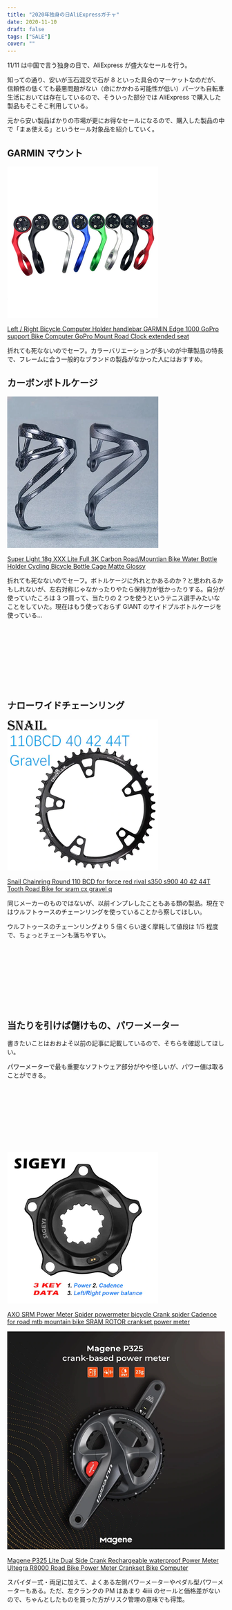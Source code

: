 ```yaml
---
title: "2020年独身の日AliExpressガチャ"
date: 2020-11-10
draft: false
tags: ["SALE"]
cover: ""
---
```


11/11 は中国で言う独身の日で、AliExpress が盛大なセールを行う。

知っての通り、安いが玉石混交で石が 8 といった具合のマーケットなのだが、信頼性の低くても最悪問題がない（命にかかわる可能性が低い）パーツも自転車生活においては存在しているので、そういった部分では AliExpress で購入した製品もそこそこ利用している。

元から安い製品ばかりの市場が更にお得なセールになるので、購入した製品の中で「まぁ使える」というセール対象品を紹介していく。

## GARMIN マウント

[![GARMINマウント](./gmount.webp)](https://s.click.aliexpress.com/e/_Adpju7)

[Left / Right Bicycle Computer Holder handlebar GARMIN Edge 1000 GoPro support Bike Computer GoPro Mount Road Clock extended seat](https://s.click.aliexpress.com/e/_Adpju7)

折れても死なないのでセーフ。カラーバリエーションが多いのが中華製品の特長で、フレームに合う一般的なブランドの製品がなかった人にはおすすめ。

## カーボンボトルケージ

[![GARMINマウント](./bc.webp)](https://s.click.aliexpress.com/e/_9RgTTt)

[Super Light 18g XXX Lite Full 3K Carbon Road/Mountian Bike Water Bottle Holder Cycling Bicycle Bottle Cage Matte Glossy](https://s.click.aliexpress.com/e/_9RgTTt)

折れても死なないのでセーフ。ボトルケージに外れとかあるのか？と思われるかもしれないが、左右対称じゃなかったりやたら保持力が低かったりする。自分が使っていたころは 3 つ買って、当たりの 2 つを使うというテニス選手みたいなことをしていた。現在はもう使っておらず GIANT のサイドプルボトルケージを使っている…

<div class="iframely-embed"><div class="iframely-responsive" style="height: 140px; padding-bottom: 0;"><a href="https://blog.gensobunya.net/post/2020/09/giant_airway_composite_side/" data-iframely-url="//cdn.iframe.ly/ch2JYQ8?iframe=card-small"></a></div></div>

## ナローワイドチェーンリング

[![中華ナローワイド](./snail.webp)](https://s.click.aliexpress.com/e/_9yqXVz)

[Snail Chainring Round 110 BCD for force red rival s350 s900 40 42 44T Tooth Road Bike for sram cx gravel q](https://s.click.aliexpress.com/e/_9yqXVz)

同じメーカーのものではないが、以前インプレしたこともある類の製品。現在ではウルフトゥースのチェーンリングを使っていることから察してほしい。

ウルフトゥースのチェーンリングより 5 倍くらい速く摩耗して値段は 1/5 程度で、ちょっとチェーンも落ちやすい。

<div class="iframely-embed"><div class="iframely-responsive" style="height: 140px; padding-bottom: 0;"><a href="https://blog.gensobunya.net/post/2020/01/tcr_allroadize/" data-iframely-url="//cdn.iframe.ly/QCX4uFl?iframe=card-small"></a></div></div>

## 当たりを引けば儲けもの、パワーメーター

書きたいことはおおよそ以前の記事に記載しているので、そちらを確認してほしい。

パワーメーターで最も重要なソフトウェア部分がやや怪しいが、パワー値は取ることができる。

<div class="iframely-embed"><div class="iframely-responsive" style="height: 140px; padding-bottom: 0;"><a href="https://blog.gensobunya.net/post/2020/11/xcadey_x2r/" data-iframely-url="//cdn.iframe.ly/QAIjgnP?iframe=card-small"></a></div></div>

[![SIGEYIスパイダー式](./SIGEYI_spider.webp)](https://s.click.aliexpress.com/e/_9JzEFV)

[AXO SRM Power Meter Spider powermeter bicycle Crank spider Cadence for road mtb mountain bike SRAM ROTOR crankset power meter](https://s.click.aliexpress.com/e/_A8c2uT)

[![Magene](./magene.webp)](https://s.click.aliexpress.com/e/_AnXNs3)

[Magene P325 Lite Dual Side Crank Rechargeable waterproof Power Meter Ultegra R8000 Road Bike Power Meter Crankset Bike Computer](https://s.click.aliexpress.com/e/_AnXNs3)

スパイダー式・両足に加えて、よくある左側パワーメーターやペダル型パワーメーターもある。ただ、左クランクの PM はあまり 4iiii のセールと価格差がないので、ちゃんとしたものを買った方がリスク管理の意味でも得策。
